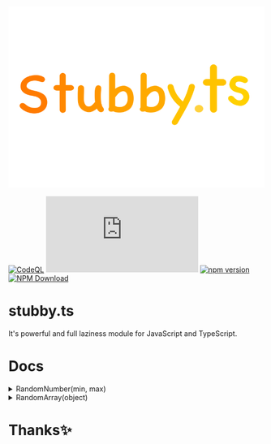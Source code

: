 ![](images/stubbyts.png)

[![CodeQL](https://github.com/NotRealArif/stubby.ts/actions/workflows/codeql.yml/badge.svg)](https://github.com/NotRealArif/stubby.ts/actions/workflows/codeql.yml)
[![Repo Dependents](https://badgen.net/github/dependents-repo/NotRealArif/stubby.ts)](https://github.com/NotRealArif/stubby.ts/network/dependents)
[![npm version](https://img.shields.io/npm/v/stubby.ts.svg)](https://www.npmjs.com/package/stubby.ts)
[![NPM Download](https://img.shields.io/npm/dm/stubby.ts.svg?style=flat)](https://www.npmjs.com/package/stubby.ts)

# stubby.ts
It's powerful and full laziness module for JavaScript and TypeScript.

# Docs
<details>
<summary>RandomNumber(min, max)</summary>
  
```ts
import { RandomNumber } from "stubby.ts";

let rand = RandomNumber(10, 100);
console.log(rand);
```
</details>

<details>
<summary>RandomArray(object)</summary>
  
```ts
import { RandomArray } from "stubby.ts";

// first example.
let fruits = [
  "Apple",
  "Pineapple",
  "Orange",
  "Strawberry",
  "Mango",
  "Cherry"
];

let randomFruits = RandomArray(fruits);
console.log(randomFruits);

// second example

let names = [
  {
    name: "Arif"
  },
  {
    name: "Afrin"
  }
];

let randomNames = RandomArray(names);
console.log(randomNames.name);
```
</details>

# Thanks✨